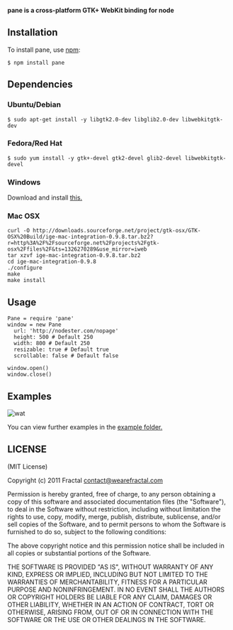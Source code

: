**pane is a cross-platform GTK+ WebKit binding for node**


## Installation
    
To install pane, use [npm](http://github.com/isaacs/npm):

    $ npm install pane

## Dependencies

### Ubuntu/Debian

    $ sudo apt-get install -y libgtk2.0-dev libglib2.0-dev libwebkitgtk-dev

### Fedora/Red Hat

    $ sudo yum install -y gtk+-devel gtk2-devel glib2-devel libwebkitgtk-devel
    
### Windows

Download and install [this.](http://downloads.sourceforge.net/project/gimp-win/Obsolete/GTK%2B/GTK%2B%202.10.13/gtk%2B-2.10.13-setup.exe?r=http%3A%2F%2Fsourceforge.net%2Fprojects%2Fgimp-win%2Ffiles%2FObsolete%2FGTK%252B%2FGTK%252B%25202.10.13%2F&ts=1326269861&use_mirror=superb-dca2)

### Mac OSX
    curl -O http://downloads.sourceforge.net/project/gtk-osx/GTK-OSX%20Build/ige-mac-integration-0.9.8.tar.bz2?r=http%3A%2F%2Fsourceforge.net%2Fprojects%2Fgtk-osx%2Ffiles%2F&ts=1326270289&use_mirror=iweb
    tar xzvf ige-mac-integration-0.9.8.tar.bz2
    cd ige-mac-integration-0.9.8
    ./configure
    make
    make install
    
## Usage

```coffee-script
Pane = require 'pane'
window = new Pane 
  url: 'http://nodester.com/nopage'
  height: 500 # Default 250
  width: 800 # Default 250
  resizable: true # Default true
  scrollable: false # Default false
  
window.open()
window.close()
```

## Examples

![wat](http://i.imgur.com/QSQNu.png)

You can view further examples in the [example folder.](https://github.com/wearefractal/pane/tree/master/examples)

## LICENSE

(MIT License)

Copyright (c) 2011 Fractal <contact@wearefractal.com>

Permission is hereby granted, free of charge, to any person obtaining
a copy of this software and associated documentation files (the
"Software"), to deal in the Software without restriction, including
without limitation the rights to use, copy, modify, merge, publish,
distribute, sublicense, and/or sell copies of the Software, and to
permit persons to whom the Software is furnished to do so, subject to
the following conditions:

The above copyright notice and this permission notice shall be
included in all copies or substantial portions of the Software.

THE SOFTWARE IS PROVIDED "AS IS", WITHOUT WARRANTY OF ANY KIND,
EXPRESS OR IMPLIED, INCLUDING BUT NOT LIMITED TO THE WARRANTIES OF
MERCHANTABILITY, FITNESS FOR A PARTICULAR PURPOSE AND
NONINFRINGEMENT. IN NO EVENT SHALL THE AUTHORS OR COPYRIGHT HOLDERS BE
LIABLE FOR ANY CLAIM, DAMAGES OR OTHER LIABILITY, WHETHER IN AN ACTION
OF CONTRACT, TORT OR OTHERWISE, ARISING FROM, OUT OF OR IN CONNECTION
WITH THE SOFTWARE OR THE USE OR OTHER DEALINGS IN THE SOFTWARE.
